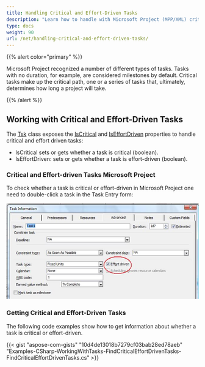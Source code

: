 ```yaml
---
title: Handling Critical and Effort-Driven Tasks
description: "Learn how to handle with Microsoft Project (MPP/XML) critical and effort-driven tasks using Aspose.Tasks for .NET."
type: docs
weight: 90
url: /net/handling-critical-and-effort-driven-tasks/
---
```


{{% alert color="primary" %}} 

Microsoft Project recognized a number of different types of tasks. Tasks with no duration, for example, are considered milestones by default. Critical tasks make up the critical path, one or a series of tasks that, ultimately, determines how long a project will take.

{{% /alert %}}

## **Working with Critical and Effort-Driven Tasks**
The [Tsk](https://apireference.aspose.com/tasks/net/aspose.tasks/tsk) class exposes the [IsCritical](https://apireference.aspose.com/tasks/net/aspose.tasks/tsk/fields/iscritical) and [IsEffortDriven](https://apireference.aspose.com/tasks/net/aspose.tasks/tsk/fields/iseffortdriven) properties to handle critical and effort driven tasks:

- IsCritical sets or gets whether a task is critical (boolean).
- IsEffortDriven: sets or gets whether a task is effort-driven (boolean).

### **Critical and Effort-driven Tasks Microsoft Project**
To check whether a task is critical or effort-driven in Microsoft Project one need to double-click a task in the Task Entry form:

![is the task critical or effort-driven](handling-critical-and-effort-driven-tasks_1.png)

### **Getting Critical and Effort-Driven Tasks**
The following code examples show how to get information about whether a task is critical or effort-driven.

{{< gist "aspose-com-gists" "10d4de13018b7279cf03bab28ed78aeb" "Examples-CSharp-WorkingWithTasks-FindCriticalEffortDrivenTasks-FindCriticalEffortDrivenTasks.cs" >}}
